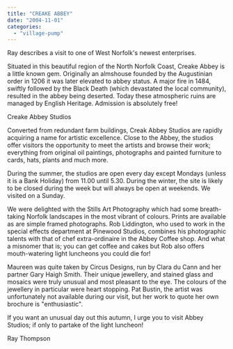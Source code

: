 ```yaml
---
title: "CREAKE ABBEY"
date: "2004-11-01"
categories: 
  - "village-pump"
---
```


Ray describes a visit to one of West Norfolk's newest enterprises.

Situated in this beautiful region of the North Norfolk Coast, Creake Abbey is a little known gem. Originally an almshouse founded by the Augustinian order in 1206 it was later elevated to abbey status. A major fire in 1484, swiftly followed by the Black Death (which devastated the local community), resulted in the abbey being deserted. Today these atmospheric ruins are managed by English Heritage. Admission is absolutely free!

Creake Abbey Studios

Converted from redundant farm buildings, Creak Abbey Studios are rapidly acquiring a name for artistic excellence. Close to the Abbey, the studios offer visitors the opportunity to meet the artists and browse their work; everything from original oil paintings, photographs and painted furniture to cards, hats, plants and much more.

During the summer, the studios are open every day except Mondays (unless it is a Bank Holiday) from 11.00 until 5.30. During the winter, the site is likely to be closed during the week but will always be open at weekends. We visited on a Sunday.

We were delighted with the Stills Art Photography which had some breath-taking Norfolk landscapes in the most vibrant of colours. Prints are available as are simple framed photographs. Rob Liddington, who used to work in the special effects department at Pinewood Studios, combines his photographic talents with that of chef extra-ordinaire in the Abbey Coffee shop. And what a misnomer that is; you can get coffee and cakes but Rob also offers mouth-watering light luncheons you could die for!

Maureen was quite taken by Circus Designs, run by Clara du Cann and her partner Gary Haigh Smith. Their unique jewellery, and stained glass and mosaics were truly unusual and most pleasant to the eye. The colours of the jewellery in particular were heart stopping. Pat Bustin, the artist was unfortunately not available during our visit, but her work to quote her own brochure is "enthusiastic".

If you want an unusual day out this autumn, I urge you to visit Abbey Studios; if only to partake of the light luncheon!

Ray Thompson
